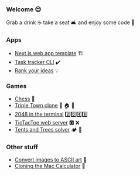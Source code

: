 ### Welcome 😌

Grab a drink ☕️ take a seat 🛋️ and enjoy some code 👀

### Apps

- [Next.js web app template](https://github.com/Frezzle/template-nextjs) 🏗️
- [Task tracker CLI](https://github.com/Frezzle/todo) ✔️
- [Rank your ideas](https://github.com/Frezzle/idearank) 💡

### Games

- [Chess](https://github.com/Frezzle/chess) 🐴
- [Triple Town clone](https://github.com/Frezzle/triple-town-clone) 🌳 🏠 🏰
- [2048 in the terminal](https://github.com/Frezzle/2048) 2️⃣0️⃣4️⃣8️⃣
- [TicTacToe web server](https://github.com/Frezzle/noxes) 🅾️ ❌
- [Tents and Trees solver](https://github.com/Frezzle/tents-and-trees-solver) 🏕️ 🌳

### Other stuff

- [Convert images to ASCII art](https://github.com/Frezzle/image2ascii) 🎨
- [Cloning the Mac Calculator](https://github.com/Frezzle/mac-calculator-clone) 🔢

<!--
**Frezzle/frezzle** is a ✨ _special_ ✨ repository because its `README.md` (this file) appears on your GitHub profile.

Here are some ideas to get you started:

- 🔭 I’m currently working on ...
- 🌱 I’m currently learning ...
- 👯 I’m looking to collaborate on ...
- 🤔 I’m looking for help with ...
- 💬 Ask me about ...
- 📫 How to reach me: ...
- 😄 Pronouns: ...
- ⚡ Fun fact: ...
-->
